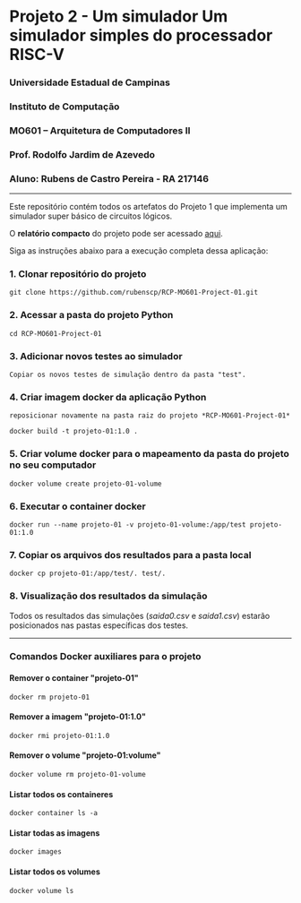 # Projeto 2 - Um simulador Um simulador simples do processador RISC-V

### Universidade Estadual de Campinas

### Instituto de Computação

### MO601 – Arquitetura de Computadores II

### Prof. Rodolfo Jardim de Azevedo

### Aluno: Rubens de Castro Pereira - RA 217146

___

Este repositório contém todos os artefatos do Projeto 1 que implementa um simulador super básico de circuitos lógicos.

O **relatório compacto** do projeto pode ser acessado [aqui](https://github.com/rubenscp/RCP-MO601-Project-01/blob/main/relatorio.pdf).

Siga as instruções abaixo para a execução completa dessa aplicação:

### 1. Clonar repositório do projeto

```
git clone https://github.com/rubenscp/RCP-MO601-Project-01.git
```
	
### 2. Acessar a pasta do projeto Python
	
```
cd RCP-MO601-Project-01
```
	
### 3. Adicionar novos testes ao simulador

```
Copiar os novos testes de simulação dentro da pasta "test".
```

### 4. Criar imagem docker da aplicação Python
	
```
reposicionar novamente na pasta raiz do projeto *RCP-MO601-Project-01*
```
```
docker build -t projeto-01:1.0 .
```

### 5. Criar volume docker para o mapeamento da pasta do projeto no seu computador

```
docker volume create projeto-01-volume
```

### 6. Executar o container docker

```
docker run --name projeto-01 -v projeto-01-volume:/app/test projeto-01:1.0
```
	
### 7. Copiar os arquivos dos resultados para a pasta local

```
docker cp projeto-01:/app/test/. test/.
```
    
### 8. Visualização dos resultados da simulação


Todos os resultados das simulações (*saida0.csv* e *saida1.csv*) estarão posicionados nas pastas específicas dos testes.

___

### Comandos Docker auxiliares para o projeto

#### Remover o container "projeto-01"

```
docker rm projeto-01
```

#### Remover a imagem "projeto-01:1.0"

```
docker rmi projeto-01:1.0
```

#### Remover o volume "projeto-01:volume"

```
docker volume rm projeto-01-volume
```

#### Listar todos os containeres

```
docker container ls -a
```

#### Listar todas as imagens

```
docker images 
```

#### Listar todos os volumes

```
docker volume ls
```
